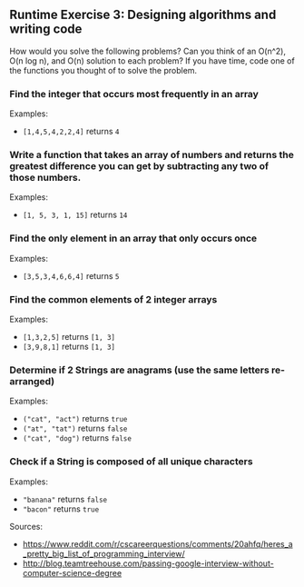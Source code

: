## Runtime Exercise 3: Designing algorithms and writing code
How would you solve the following problems? 
Can you think of an O(n^2), O(n log n), and O(n) solution to each problem?
If you have time, code one of the functions you thought of to solve the problem.


### Find the integer that occurs most frequently in an array
Examples: 
- `[1,4,5,4,2,2,4]` returns `4`

### Write a function that takes an array of numbers and returns the greatest difference you can get by subtracting any two of those numbers.
Examples:
- `[1, 5, 3, 1, 15]` returns `14`

### Find the only element in an array that only occurs once
Examples:
- `[3,5,3,4,6,6,4]` returns `5`


### Find the common elements of 2 integer arrays
Examples:
- `[1,3,2,5]` returns `[1, 3]`
- `[3,9,8,1]` returns `[1, 3]`


### Determine if 2 Strings are anagrams (use the same letters re-arranged)
Examples: 
- `("cat", "act")` returns `true`
- `("at", "tat")`  returns `false`
- `("cat", "dog")` returns `false`

### Check if a String is composed of all unique characters
Examples:
- `"banana"` returns `false`
- `"bacon"` returns `true`

Sources:
- https://www.reddit.com/r/cscareerquestions/comments/20ahfq/heres_a_pretty_big_list_of_programming_interview/
- http://blog.teamtreehouse.com/passing-google-interview-without-computer-science-degree
